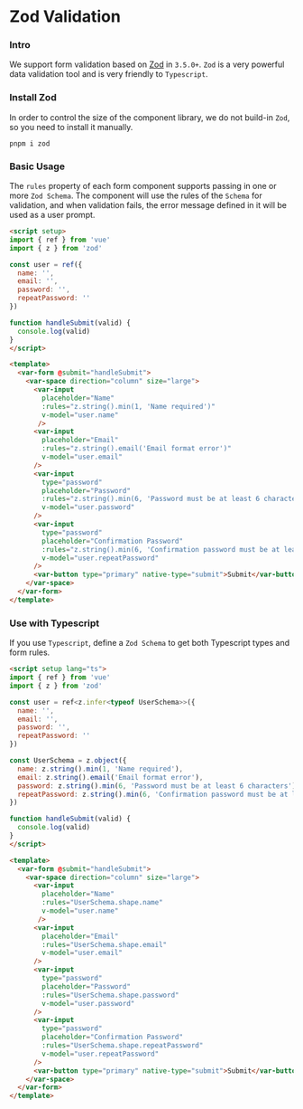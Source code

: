 # Zod Validation

### Intro

We support form validation based on [Zod](https://zod.dev/) in `3.5.0+`. 
`Zod` is a very powerful data validation tool and is very friendly to `Typescript`.

### Install Zod

In order to control the size of the component library, we do not build-in `Zod`, so you need to install it manually.

```shell
pnpm i zod
```

### Basic Usage

The `rules` property of each form component supports passing in one or more `Zod Schema`.
The component will use the rules of the `Schema` for validation, 
and when validation fails, the error message defined in it will be used as a user prompt.

```html
<script setup>
import { ref } from 'vue'
import { z } from 'zod'

const user = ref({
  name: '',
  email: '',
  password: '',
  repeatPassword: ''
})

function handleSubmit(valid) {
  console.log(valid)
}
</script>

<template>
  <var-form @submit="handleSubmit">
    <var-space direction="column" size="large">
      <var-input 
        placeholder="Name" 
        :rules="z.string().min(1, 'Name required')" 
        v-model="user.name"
       />
      <var-input 
        placeholder="Email" 
        :rules="z.string().email('Email format error')" 
        v-model="user.email" 
      />
      <var-input 
        type="password"
        placeholder="Password" 
        :rules="z.string().min(6, 'Password must be at least 6 characters')"
        v-model="user.password" 
      />
      <var-input 
        type="password" 
        placeholder="Confirmation Password"
        :rules="z.string().min(6, 'Confirmation password must be at least 6 characters').refine(v => v === user.password, 'Does not match password')" 
        v-model="user.repeatPassword" 
      />
      <var-button type="primary" native-type="submit">Submit</var-button>
    </var-space>
  </var-form>
</template>
```

### Use with Typescript

If you use `Typescript`, define a `Zod Schema` to get both Typescript types and form rules.

```html
<script setup lang="ts">
import { ref } from 'vue'
import { z } from 'zod'

const user = ref<z.infer<typeof UserSchema>>({
  name: '',
  email: '',
  password: '',
  repeatPassword: ''
})

const UserSchema = z.object({
  name: z.string().min(1, 'Name required'),
  email: z.string().email('Email format error'),
  password: z.string().min(6, 'Password must be at least 6 characters'),
  repeatPassword: z.string().min(6, 'Confirmation password must be at least 6 characters').refine(v => v === user.value.password, 'Does not match password'),
})

function handleSubmit(valid) {
  console.log(valid)
}
</script>

<template>
  <var-form @submit="handleSubmit">
    <var-space direction="column" size="large">
      <var-input 
        placeholder="Name" 
        :rules="UserSchema.shape.name" 
        v-model="user.name"
       />
      <var-input 
        placeholder="Email" 
        :rules="UserSchema.shape.email" 
        v-model="user.email" 
      />
      <var-input 
        type="password"
        placeholder="Password" 
        :rules="UserSchema.shape.password"
        v-model="user.password" 
      />
      <var-input 
        type="password" 
        placeholder="Confirmation Password"
        :rules="UserSchema.shape.repeatPassword" 
        v-model="user.repeatPassword" 
      />
      <var-button type="primary" native-type="submit">Submit</var-button>
    </var-space>
  </var-form>
</template>
```